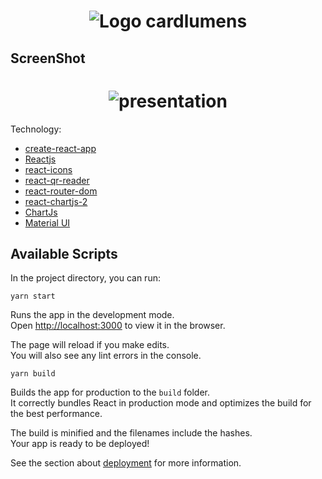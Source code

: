 # <center>![Logo cardlumens](https://i.imgur.com/7CxbN7m.png)</center>

## ScreenShot
# <center>![presentation](https://i.imgur.com/fyqcIGt.png)</center>

Technology:
- [create-react-app](https://create-react-app.dev/docs/getting-started)
- [Reactjs](https://reactjs.org/)
- [react-icons](https://react-icons.github.io/react-icons/)
- [react-qr-reader](https://github.com/JodusNodus/react-qr-reader)
- [react-router-dom](https://reactrouter.com/web/guides/quick-start)
- [react-chartjs-2](https://gor181.github.io/react-chartjs-2/)
- [ChartJs](https://www.chartjs.org/)
- [Material UI](https://material-ui.com/pt/)

## Available Scripts

In the project directory, you can run:

`yarn start`

Runs the app in the development mode.\
Open [http://localhost:3000](http://localhost:3000) to view it in the browser.

The page will reload if you make edits.\
You will also see any lint errors in the console.

`yarn build`

Builds the app for production to the `build` folder.\
It correctly bundles React in production mode and optimizes the build for the best performance.

The build is minified and the filenames include the hashes.\
Your app is ready to be deployed!

See the section about [deployment](https://facebook.github.io/create-react-app/docs/deployment) for more information.
